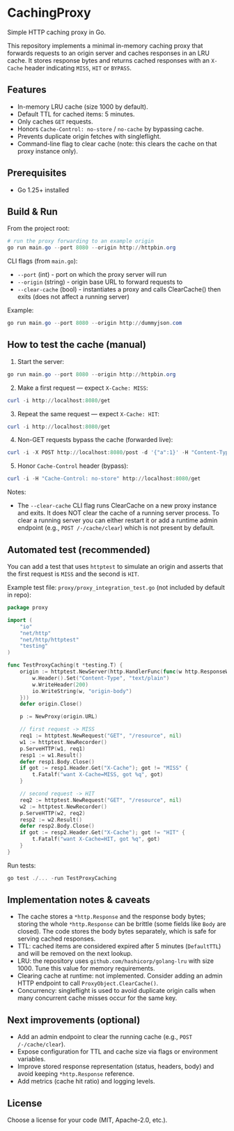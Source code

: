 # CachingProxy

Simple HTTP caching proxy in Go.

This repository implements a minimal in-memory caching proxy that forwards requests to an origin server and caches responses in an LRU cache. It stores response bytes and returns cached responses with an `X-Cache` header indicating `MISS`, `HIT` or `BYPASS`.

## Features

- In-memory LRU cache (size 1000 by default).
- Default TTL for cached items: 5 minutes.
- Only caches `GET` requests.
- Honors `Cache-Control: no-store` / `no-cache` by bypassing cache.
- Prevents duplicate origin fetches with singleflight.
- Command-line flag to clear cache (note: this clears the cache on that proxy instance only).

## Prerequisites

- Go 1.25+ installed

## Build & Run

From the project root:

```powershell
# run the proxy forwarding to an example origin
go run main.go --port 8080 --origin http://httpbin.org
```

CLI flags (from `main.go`):
- `--port` (int) - port on which the proxy server will run
- `--origin` (string) - origin base URL to forward requests to
- `--clear-cache` (bool) - instantiates a proxy and calls ClearCache() then exits (does not affect a running server)

Example:

```powershell
go run main.go --port 8080 --origin http://dummyjson.com
```

## How to test the cache (manual)

1. Start the server:

```powershell
go run main.go --port 8080 --origin http://httpbin.org
```

2. Make a first request — expect `X-Cache: MISS`:

```powershell
curl -i http://localhost:8080/get
```

3. Repeat the same request — expect `X-Cache: HIT`:

```powershell
curl -i http://localhost:8080/get
```

4. Non-GET requests bypass the cache (forwarded live):

```powershell
curl -i -X POST http://localhost:8080/post -d '{"a":1}' -H "Content-Type: application/json"
```

5. Honor `Cache-Control` header (bypass):

```powershell
curl -i -H "Cache-Control: no-store" http://localhost:8080/get
```

Notes:
- The `--clear-cache` CLI flag runs ClearCache on a new proxy instance and exits. It does NOT clear the cache of a running server process. To clear a running server you can either restart it or add a runtime admin endpoint (e.g., `POST /-/cache/clear`) which is not present by default.

## Automated test (recommended)

You can add a test that uses `httptest` to simulate an origin and asserts that the first request is `MISS` and the second is `HIT`.

Example test file: `proxy/proxy_integration_test.go` (not included by default in repo):

```go
package proxy

import (
    "io"
    "net/http"
    "net/http/httptest"
    "testing"
)

func TestProxyCaching(t *testing.T) {
    origin := httptest.NewServer(http.HandlerFunc(func(w http.ResponseWriter, r *http.Request) {
        w.Header().Set("Content-Type", "text/plain")
        w.WriteHeader(200)
        io.WriteString(w, "origin-body")
    }))
    defer origin.Close()

    p := NewProxy(origin.URL)

    // first request -> MISS
    req1 := httptest.NewRequest("GET", "/resource", nil)
    w1 := httptest.NewRecorder()
    p.ServeHTTP(w1, req1)
    resp1 := w1.Result()
    defer resp1.Body.Close()
    if got := resp1.Header.Get("X-Cache"); got != "MISS" {
        t.Fatalf("want X-Cache=MISS, got %q", got)
    }

    // second request -> HIT
    req2 := httptest.NewRequest("GET", "/resource", nil)
    w2 := httptest.NewRecorder()
    p.ServeHTTP(w2, req2)
    resp2 := w2.Result()
    defer resp2.Body.Close()
    if got := resp2.Header.Get("X-Cache"); got != "HIT" {
        t.Fatalf("want X-Cache=HIT, got %q", got)
    }
}
```

Run tests:

```powershell
go test ./... -run TestProxyCaching
```

## Implementation notes & caveats

- The cache stores a `*http.Response` and the response body bytes; storing the whole `*http.Response` can be brittle (some fields like `Body` are closed). The code stores the body bytes separately, which is safe for serving cached responses.
- TTL: cached items are considered expired after 5 minutes (`DefaultTTL`) and will be removed on the next lookup.
- LRU: the repository uses `github.com/hashicorp/golang-lru` with size 1000. Tune this value for memory requirements.
- Clearing cache at runtime: not implemented. Consider adding an admin HTTP endpoint to call `ProxyObject.ClearCache()`.
- Concurrency: singleflight is used to avoid duplicate origin calls when many concurrent cache misses occur for the same key.

## Next improvements (optional)

- Add an admin endpoint to clear the running cache (e.g., `POST /-/cache/clear`).
- Expose configuration for TTL and cache size via flags or environment variables.
- Improve stored response representation (status, headers, body) and avoid keeping `*http.Response` reference.
- Add metrics (cache hit ratio) and logging levels.

## License

Choose a license for your code (MIT, Apache-2.0, etc.).
